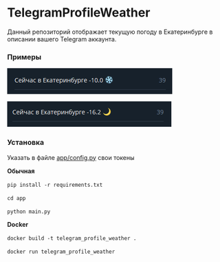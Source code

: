 # TelegramProfileWeather
Данный репозиторий отображает текущую погоду в Екатеринбурге в описании вашего Telegram аккаунта.
### Примеры
![снег](screenshots/image1.png)

![ночь](screenshots/image2.png)
### Установка
Указать в файле [app/config.py](app/config.py) свои токены 

**Обычная**

`pip install -r requirements.txt`

`cd app`

`python main.py`

**Docker**

`docker build -t telegram_profile_weather .`

`docker run telegram_profile_weather`
